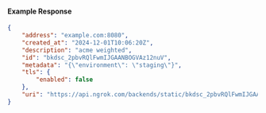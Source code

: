 <!-- Code generated for API Clients. DO NOT EDIT. -->

#### Example Response

```json
{
	"address": "example.com:8080",
	"created_at": "2024-12-01T10:06:20Z",
	"description": "acme weighted",
	"id": "bkdsc_2pbvRQlFwmIJGAANBOGVAz12nuV",
	"metadata": "{\"environment\": \"staging\"}",
	"tls": {
		"enabled": false
	},
	"uri": "https://api.ngrok.com/backends/static/bkdsc_2pbvRQlFwmIJGAANBOGVAz12nuV"
}
```
